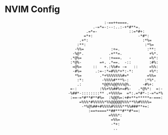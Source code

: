 # NVIM Config


                                                                                                         
                                                                                                         
                                                                                                         
                                                                                                         
                                                                                                         
                                                :-==++====.                                              
                                           .-=*=-:--:..:-+*#**=.                                         
                                        .=*=-              ::=*#+:                                       
                                       =*+:                    -*#*:                                     
                                     .+*:                        :*%=                                    
                                    :**:                          :*%=                                   
                                   -%%=            :+=.            :**:                                  
                                  -%@*.           .+**=.            +%*.                                 
                                 .*@%=        -   :+===.   -        =%*:                                 
                                 :*@%-        =+. .*==.  -::        :#%:                                 
                                  =@%=     ::   +.:%%#= -=   ::     =%%:                                 
                                  -#%=      .:=-:*=#%%*+*:-*:       +%*:                                 
                                   *%=        .*+%%%%%%%#=*        =%%=                                  
                                    :*:        -%%%%#***%-:       :*%*.                                  
                                    .:         *@@%%@@%%%@%.     -#%+:                                   
                                 =-:          :%%+%%##%+=#%-   .*@%*:  =:-                               
                                -%##*-::::::::** .+%%%%=  =*:.=*#*-:-=*=*%                               
                                 :==-=*#**#**#%=  :%@@%=:+#+**+*****=-===:                               
                                     =%%%*#%%%%%*%%@@@@@%%%**%%#%%%%=                                    
                                      -*%@%##+#%%%%#%%%%**%%###**+=:                                     
                                         :==+====**##***#**#*==:                                         
                                                  =%%%*:                                                 
                                                   =%%=                                                  
                                                   -*+:                                                  
                                                    ..                                                   
                                                                                                         
                                                                                                         
                                                                                                         
                                                                                                         
                                                                                                         
